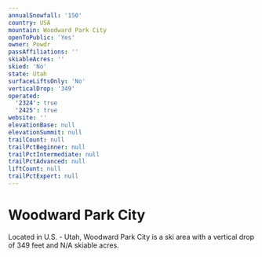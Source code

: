 ```yaml
---
annualSnowfall: '150'
country: USA
mountain: Woodward Park City
openToPublic: 'Yes'
owner: Powdr
passAffiliations: ''
skiableAcres: ''
skied: 'No'
state: Utah
surfaceLiftsOnly: 'No'
verticalDrop: '349'
operated:
  '2324': true
  '2425': true
website: ''
elevationBase: null
elevationSummit: null
trailCount: null
trailPctBeginner: null
trailPctIntermediate: null
trailPctAdvanced: null
liftCount: null
trailPctExpert: null
---
```



# Woodward Park City

Located in U.S. - Utah, Woodward Park City is a ski area with a vertical drop of 349 feet and N/A skiable acres.
